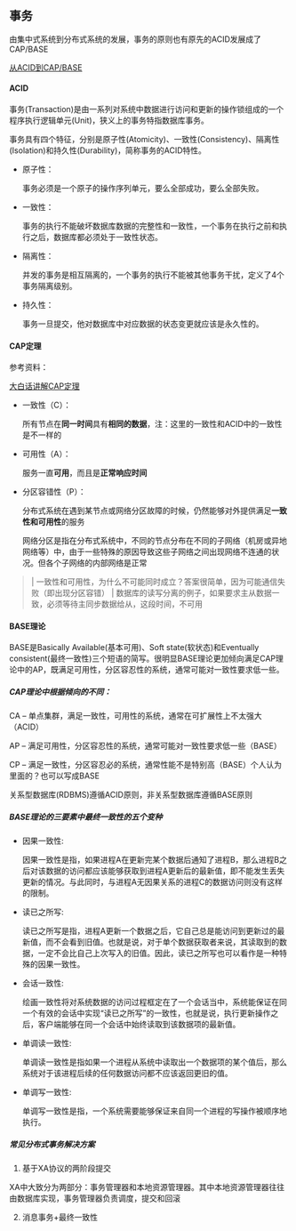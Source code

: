 ## 事务

  由集中式系统到分布式系统的发展，事务的原则也有原先的ACID发展成了CAP/BASE
  
  [从ACID到CAP/BASE](https://my.oschina.net/OutOfMemory/blog/796248)

#### ACID

事务(Transaction)是由一系列对系统中数据进行访问和更新的操作锁组成的一个程序执行逻辑单元(Unit)，狭义上的事务特指数据库事务。

事务具有四个特征，分别是原子性(Atomicity)、一致性(Consistency)、隔离性(Isolation)和持久性(Durability)，简称事务的ACID特性。

- 原子性：

   事务必须是一个原子的操作序列单元，要么全部成功，要么全部失败。
   
- 一致性：

   事务的执行不能破坏数据库数据的完整性和一致性，一个事务在执行之前和执行之后，数据库都必须处于一致性状态。

- 隔离性：
 
   并发的事务是相互隔离的，一个事务的执行不能被其他事务干扰，定义了4个事务隔离级别。
 
- 持久性：

   事务一旦提交，他对数据库中对应数据的状态变更就应该是永久性的。


#### CAP定理

参考资料：

[大白话讲解CAP定理](https://my.oschina.net/hensemlee/blog/1914886)

-  一致性（C）：

   所有节点在**同一时间**具有**相同的数据**，注：这里的一致性和ACID中的一致性是不一样的
   
- 可用性（A）：

   服务一直**可用**，而且是**正常响应时间**

- 分区容错性（P）：

   分布式系统在遇到某节点或网络分区故障的时候，仍然能够对外提供满足**一致性和可用性**的服务

   网络分区是指在分布式系统中，不同的节点分布在不同的子网络（机房或异地网络等）中，由于一些特殊的原因导致这些子网络之间出现网络不连通的状况。但各个子网络的内部网络是正常
   
>| 一致性和可用性，为什么不可能同时成立？答案很简单，因为可能通信失败（即出现分区容错）
>| 数据库的读写分离的例子，如果要求主从数据一致，必须等待主同步数据给从，这段时间，不可用


#### BASE理论

   BASE是Basically Available(基本可用)、Soft state(软状态)和Eventually consistent(最终一致性)三个短语的简写。很明显BASE理论更加倾向满足CAP理论中的AP，既满足可用性，分区容忍性的系统，通常可能对一致性要求低一些。

##### CAP理论中根据倾向的不同：

CA – 单点集群，满足一致性，可用性的系统，通常在可扩展性上不太强大（ACID）

AP – 满足可用性，分区容忍性的系统，通常可能对一致性要求低一些（BASE）

CP – 满足一致性，分区容忍必的系统，通常性能不是特别高（BASE）个人认为里面的？也可以写成BASE

关系型数据库(RDBMS)遵循ACID原则，非关系型数据库遵循BASE原则

##### BASE理论的三要素中最终一致性的五个变种

- 因果一致性:

    因果一致性是指，如果进程A在更新完某个数据后通知了进程B，那么进程B之后对该数据的访问都应该能够获取到进程A更新后的最新值，即不能发生丢失更新的情况。与此同时，与进程A无因果关系的进程C的数据访问则没有这样的限制。

- 读已之所写:

    读已之所写是指，进程A更新一个数据之后，它自己总是能访问到更新过的最新值，而不会看到旧值。也就是说，对于单个数据获取者来说，其读取到的数据，一定不会比自己上次写入的旧值。因此，读已之所写也可以看作是一种特殊的因果一致性。

- 会话一致性:

     绘画一致性将对系统数据的访问过程框定在了一个会话当中，系统能保证在同一个有效的会话中实现“读已之所写”的一致性，也就是说，执行更新操作之后，客户端能够在同一个会话中始终读取到该数据项的最新值。


- 单调读一致性:

    单调读一致性是指如果一个进程从系统中读取出一个数据项的某个值后，那么系统对于该进程后续的任何数据访问都不应该返回更旧的值。


- 单调写一致性:

     单调写一致性是指，一个系统需要能够保证来自同一个进程的写操作被顺序地执行。
     
     
##### 常见分布式事务解决方案

1. 基于XA协议的两阶段提交

XA中大致分为两部分：事务管理器和本地资源管理器。其中本地资源管理器往往由数据库实现，事务管理器负责调度，提交和回滚

2. 消息事务+最终一致性


